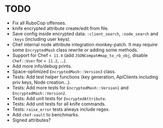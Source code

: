 TODO
====

* Fix all RuboCop offenses.
* knife encrypted attribute create/edit from file.
* Save config inside encrypted data: `:client_search`, `:node_search` and `:keys` (including user keys).
* Chef internal node attribute integration monkey-patch. It may require some `EncryptedMash` class rewrite or adding some methods.
* Support for Chef `< 11.4` (add `JSONCompat#map_to_rb_obj`, disable `Chef::User` for `< 11.2`, ...).
* Add more info/debug prints.
* Space-optimized `EncryptedMash::Version3` class.
* Tests: Add test helper functions (key generation, ApiClients including priv keys, Node creation...).
* Tests: Add more tests for `EncryptedMash::Version1` and `EncryptedMash::Version2`.
* Tests: Add unit tests for `EncryptedAttribute`.
* Tests: Add unit tests for all knife commands.
* Tests: `raise_error` tests always include regex.
* Add `chef-vault` to benchmarks.
* Signed attributes?
